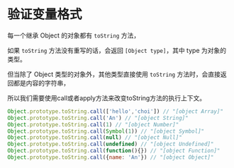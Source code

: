 # 验证变量格式

每一个继承 Object 的对象都有 `toString` 方法，

如果 `toString` 方法没有重写的话，会返回 `[Object type]`，其中 type 为对象的类型。

但当除了 Object 类型的对象外，其他类型直接使用 `toString` 方法时，会直接返回都是内容的字符串，

所以我们需要使用call或者apply方法来改变toString方法的执行上下文。

```javascript
Object.prototype.toString.call(['hello','choi']) // "[object Array]"
Object.prototype.toString.call('An') // "[object String]"
Object.prototype.toString.call(1) // "[object Number]"
Object.prototype.toString.call(Symbol(1)) // "[object Symbol]"
Object.prototype.toString.call(null) // "[object Null]"
Object.prototype.toString.call(undefined) // "[object Undefined]"
Object.prototype.toString.call(function(){}) // "[object Function]"
Object.prototype.toString.call({name: 'An'}) // "[object Object]"
```

